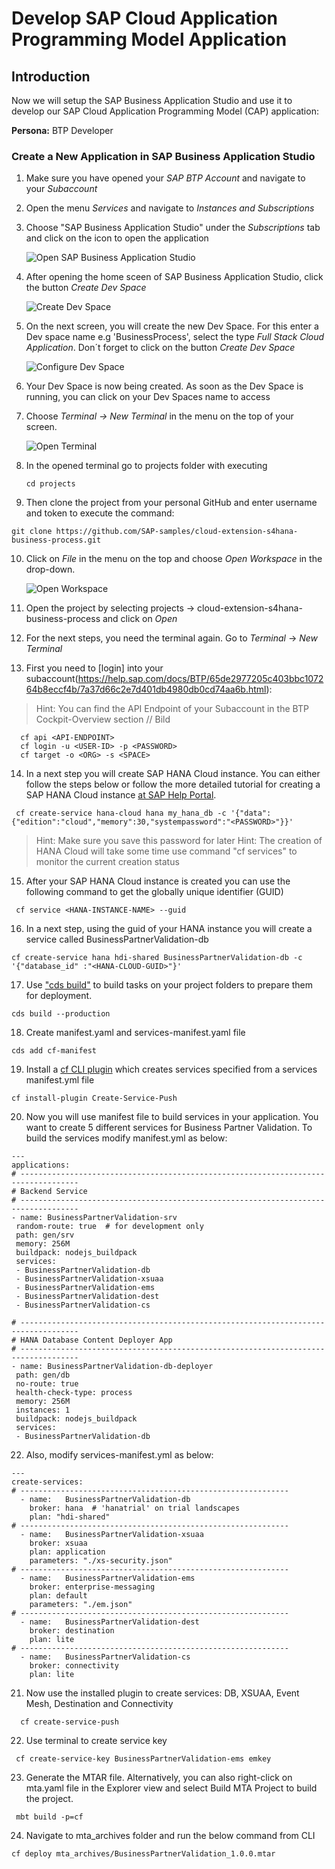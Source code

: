 # Develop SAP Cloud Application Programming Model Application

## Introduction

Now we will setup the SAP Business Application Studio and use it to develop our SAP Cloud Application Programming Model (CAP) application:

**Persona:** BTP Developer

### Create a New Application in SAP Business Application Studio

1.	Make sure you have opened your *SAP BTP Account* and navigate to your *Subaccount* 
   
2.	Open the menu *Services* and navigate to *Instances and Subscriptions*
   
3.	Choose "SAP Business Application Studio" under the *Subscriptions* tab and click on the icon to open the application
     
     ![Open SAP Business Application Studio](./images/dev-cap-app-1.png)
 
4.	 After opening the home sceen of SAP Business Application Studio, click the button *Create Dev Space*

     ![Create Dev Space](./images/dev-cap-app-3.png)
 
5.	On the next screen, you will create the new Dev Space. For this enter a Dev space name e.g 'BusinessProcess', select the type *Full Stack Cloud Application*.
    Don´t forget to click on the button *Create Dev Space*

      ![Configure Dev Space](./images/dev-cap-app-4.png)
      
 
6.	Your Dev Space is now being created. As soon as the Dev Space is running, you can click on your Dev Spaces name to access

7.	Choose *Terminal -> New Terminal* in the menu on the top of your screen.

    ![Open Terminal](./images/dev-cap-app-5.png)
 
8. In the opened terminal go to projects folder with executing
   
   ``` 
   cd projects
   ``` 
 
9.	 Then clone the project from your personal GitHub and enter username and token to execute the command: 
   ``` 
   git clone https://github.com/SAP-samples/cloud-extension-s4hana-business-process.git
   ``` 
 
10.	Click on *File* in the menu on the top and choose *Open Workspace* in the drop-down.

    ![Open Workspace](./images/dev-cap-app-7.png)
 
11.	 Open the project by selecting projects -> cloud-extension-s4hana-business-process and click on *Open*
 
12. For the next steps, you need the terminal again. Go to *Terminal* -> *New Terminal*
     
13. First you need to [login] into your subaccount(https://help.sap.com/docs/BTP/65de2977205c403bbc107264b8eccf4b/7a37d66c2e7d401db4980db0cd74aa6b.html):
> Hint: You can find the API Endpoint of your Subaccount in the BTP Cockpit-Overview section
 // Bild
 
  ``` 
    cf api <API-ENDPOINT>
    cf login -u <USER-ID> -p <PASSWORD>
    cf target -o <ORG> -s <SPACE>
  ```
         

14. In a next step you will create SAP HANA Cloud instance. You can either follow the steps below or follow the more detailed tutorial for creating a SAP HANA Cloud instance [at SAP Help Portal](https://help.sap.com/docs/hana-cloud/sap-hana-cloud-administration-guide/creating-sap-hana-cloud-instances).

 ```
  cf create-service hana-cloud hana my_hana_db -c '{"data":{"edition":"cloud","memory":30,"systempassword":"<PASSWORD>"}}'
 ```
 > Hint: Make sure you save this password for later
 > Hint: The creation of HANA Cloud will take some time use command "cf services" to monitor the current creation status

15. After your SAP HANA Cloud instance is created you can use the following command to get the globally unique identifier (GUID)
  ``` 
   cf service <HANA-INSTANCE-NAME> --guid
  ``` 

16. In a next step, using the guid of your HANA instance you will create a service called BusinessPartnerValidation-db

  ```  
  cf create-service hana hdi-shared BusinessPartnerValidation-db -c '{"database_id" :"<HANA-CLOUD-GUID>"}'
  ``` 
  
17. Use ["cds build"](https://cap.cloud.sap/docs/guides/deployment/custom-builds) to build tasks on your project folders to prepare them for deployment.

  ```
  cds build --production
  ```
  
18. Create manifest.yaml and services-manifest.yaml file

   ```
   cds add cf-manifest
   ```
  
19. Install a [cf CLI plugin](https://github.com/dawu415/CF-CLI-Create-Service-Push-Plugin) which creates services specified from a services manifest.yml file 

  ```	
  cf install-plugin Create-Service-Push
  ```   
    
20.  Now you will use manifest file to build services in your application. You want to create 5 different services for Business Partner Validation. To build the services modify manifest.yml as below:

 ```
---
applications:
# -----------------------------------------------------------------------------------
# Backend Service
# -----------------------------------------------------------------------------------
- name: BusinessPartnerValidation-srv
  random-route: true  # for development only
  path: gen/srv
  memory: 256M
  buildpack: nodejs_buildpack
  services:
  - BusinessPartnerValidation-db
  - BusinessPartnerValidation-xsuaa
  - BusinessPartnerValidation-ems
  - BusinessPartnerValidation-dest
  - BusinessPartnerValidation-cs

# -----------------------------------------------------------------------------------
# HANA Database Content Deployer App
# -----------------------------------------------------------------------------------
- name: BusinessPartnerValidation-db-deployer
  path: gen/db
  no-route: true
  health-check-type: process
  memory: 256M
  instances: 1
  buildpack: nodejs_buildpack
  services:
  - BusinessPartnerValidation-db

```

22. Also, modify services-manifest.yml as below:

```
---
create-services:
# ------------------------------------------------------------
  - name:   BusinessPartnerValidation-db
    broker: hana  # 'hanatrial' on trial landscapes
    plan: "hdi-shared"
# ------------------------------------------------------------
  - name:   BusinessPartnerValidation-xsuaa
    broker: xsuaa
    plan: application
    parameters: "./xs-security.json"
# ------------------------------------------------------------
  - name:   BusinessPartnerValidation-ems
    broker: enterprise-messaging
    plan: default
    parameters: "./em.json"
# ------------------------------------------------------------
  - name:   BusinessPartnerValidation-dest
    broker: destination
    plan: lite
# ------------------------------------------------------------
  - name:   BusinessPartnerValidation-cs
    broker: connectivity
    plan: lite
```

 21. Now use the installed plugin to create services: DB, XSUAA, Event Mesh, Destination and Connectivity
 
```
  cf create-service-push
```

 22. Use terminal to create service key
 
 ```
  cf create-service-key BusinessPartnerValidation-ems emkey
```   
 23. Generate the MTAR file. Alternatively, you can also right-click on mta.yaml file in the Explorer view and select Build MTA Project to build the project.

```
 mbt build -p=cf 
```

 24. Navigate to mta_archives folder and run the below command from CLI
 
  ```
  cf deploy mta_archives/BusinessPartnerValidation_1.0.0.mtar
  ``` 
               
